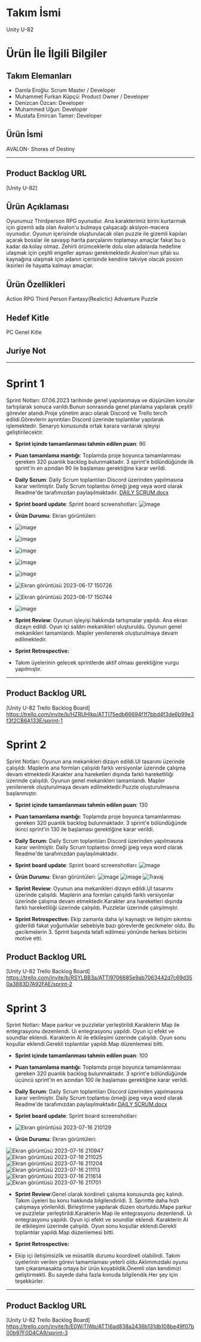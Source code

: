 # **Takım İsmi**

Unity U-82

# Ürün İle İlgili Bilgiler

## Takım Elemanları
- Damla Eroğlu: Scrum Master / Developer
- Muhammet Furkan Küpçü: Product Owner / Developer
- Denizcan Özcan: Developer
- Muhammed Uğun: Developer
- Mustafa Emircan Tamer: Developer

## Ürün İsmi
AVALON- Shores of Destiny
-- --

## Product Backlog URL

[Unity U-82]

## Ürün Açıklaması
Oyunumuz Thirdperson RPG oyunudur. Ana karakterimiz birini kurtarmak için gizemli ada olan Avalon'u bulmaya çalışacağı aksiyon-macera oyunudur. Oyunun içerisinde oluşturulacak olan puzzle ile gizemli kapıları açarak bosslar ile savaşıp harita parçalarını toplamayı amaçlar fakat bu o kadar da kolay olmaz. Zehirli örümceklerle dolu olan adalarda hedefine ulaşmak için çeşitli engeller aşması gerekmektedir.Avalon'nun şifalı su kaynağına ulaşmak için adanın içerisinde kendine takviye olacak posion iksirleri ile hayatta kalmayı amaçlar.




## Ürün Özellikleri
Action RPG
Third Person
Fantasy(Realictic)
Advanture
Puzzle


## Hedef Kitle
PC Genel Kitle
## Juriye Not

---

# Sprint 1
  Sprint Notları: 07.06.2023 tarihinde genel yapılanmaya ve düşünülen konular tartışılarak sonuca varıldı.Bunun sonrasında genel planlama yapılarak çeşitli görevler atandı.Proje yönetim aracı olarak Discord ve Trello tercih edildi.Görevlerin ayrıntıları Discord üzerinde toplantılar yapılarak işlemektedir. Senaryo konusunda ortak karara varılarak işleyişi geliştirilecektir.
- **Sprint içinde tamamlanması tahmin edilen puan**: 90


- **Puan tamamlama mantığı**: Toplamda proje boyunca tamamlanması gereken 320 puanlık backlog bulunmaktadır. 3 sprint'e bölündüğünde ilk sprint'in en azından 90 ile başlaması gerektiğine karar verildi.


- **Daily Scrum**: Daily Scrum toplantıları Discord üzerinden yapılmasına karar verilmiştir. Daily Scrum toplantısı örneği jpeg veya word olarak Readme'de tarafımızdan paylaşılmaktadır. [DAILY SCRUM.docx](https://github.com/BootcampU-82/OUA_BootcampU82/files/11778779/DAILY.SCRUM.docx)


- **Sprint board update**: Sprint board screenshotları: 
![image](https://github.com/BootcampU-82/OUA_BootcampU82/assets/97284806/77196144-b04c-4a8a-91e2-791924427ee9)






- **Ürün Durumu**: Ekran görüntüleri:
- ![image](https://github.com/BootcampU-82/OUA_BootcampU82/assets/97284806/f6152390-74cb-47d5-8726-30c5caadea4e)
- ![image](https://github.com/BootcampU-82/OUA_BootcampU82/assets/97284806/ab53ca13-a592-4bf3-8338-f58b2d725b10)
- ![image](https://github.com/BootcampU-82/OUA_BootcampU82/assets/97284806/b4599252-05dd-4739-8165-42419379dbd3)
- ![image](https://github.com/BootcampU-82/OUA_BootcampU82/assets/97284806/b9e895c6-6b8d-4edb-805b-7005e65f8127)
- ![image](https://github.com/BootcampU-82/OUA_BootcampU82/assets/97284806/b725b6b3-648a-4b88-ace4-d0221e9faab6)
- ![Ekran görüntüsü 2023-06-17 150726](https://github.com/BootcampU-82/OUA_BootcampU82/assets/97284806/69d2be87-6ff2-43ef-9ec8-4991abf3fe48)
- ![Ekran görüntüsü 2023-06-17 150744](https://github.com/BootcampU-82/OUA_BootcampU82/assets/97284806/c5a97c4d-221b-4867-a407-2e6a36021b26)
- ![image](https://github.com/BootcampU-82/OUA_BootcampU82/assets/97284806/0589b928-5f18-42d1-97cc-5c82693187c9)









- **Sprint Review**: Oyunun işleyişi hakkında tartışmalar yapıldı. Ana ekran dizayn edildi. Oyun içi saldırı mekanikleri oluşturuldu. Oyunun genel mekanikleri tamamlandı. Mapler yenilenerek oluşturulmaya devam edilmektedir.


- **Sprint Retrospective:**
- Takım üyelerinin gelecek sprintlerde aktif olması gerektiğine vurgu yapılmıştır.

---

## Product Backlog URL

[Unity U-82 Trello Backlog Board] https://trello.com/invite/b/HZRUHlkp/ATTI75edb66694f1f7bbd4f3de6b99e3f3f2CB6A133E/sprint-1


# Sprint 2
  Sprint Notları: Oyunun ana mekanikleri dizayn edildi.UI tasarımı üzerinde çalışıldı. Maplerin ana formları çalışıldı farklı versiyonlar üzerinde çalışma devam etmektedir.Karakter ana hareketleri dışında farklı hareketliliği üzerinde çalışıldı. Oyunun genel mekanikleri tamamlandı. Mapler yenilenerek oluşturulmaya devam edilmektedir.Puzzle oluşturulmasına başlanmıştır.


- **Sprint içinde tamamlanması tahmin edilen puan**: 130


- **Puan tamamlama mantığı**: Toplamda proje boyunca tamamlanması gereken 320 puanlık backlog bulunmaktadır. 3 sprint'e bölündüğünde ikinci sprint'in 130 ile başlaması gerektiğine karar verildi.


- **Daily Scrum**: Daily Scrum toplantıları Discord üzerinden yapılmasına karar verilmiştir. Daily Scrum toplantısı örneği jpeg veya word olarak Readme'de tarafımızdan paylaşılmaktadır.


- **Sprint board update**: Sprint board screenshotları: 
![image](https://github.com/BootcampU-82/OUA_BootcampU82/assets/97284806/f3df4b9a-5759-4398-9197-8f7dbe65d221)



- **Ürün Durumu**: Ekran görüntüleri:
![image](https://github.com/BootcampU-82/OUA_BootcampU82/assets/97284806/84dc800b-7b31-4870-8d24-e47baae2c2a4)
![image](https://github.com/BootcampU-82/OUA_BootcampU82/assets/97284806/26ea13ca-8b1c-460b-beb0-b06903220752)
![7ravaj](https://github.com/BootcampU-82/OUA_BootcampU82/assets/97284806/533b480a-7e9f-4711-a82c-95c9334a5256)













- **Sprint Review**: Oyunun ana mekanikleri dizayn edildi.UI tasarımı üzerinde çalışıldı. Maplerin ana formları çalışıldı farklı versiyonlar üzerinde çalışma devam etmektedir.Karakter ana hareketleri dışında farklı hareketliliği üzerinde çalışıldı. Puzzlelar üzerinde çalışılmıştır.


- **Sprint Retrospective:**
Ekip zamanla daha iyi kaynaştı ve iletişim sıkıntısı giderildi fakat  yoğunluklar sebebiyle bazı görevlerde gecikmeler oldu. Bu gecikmelerin 3. Sprint başında telafi edilmesi yönünde herkes birbirini motive etti.

## Product Backlog URL

[Unity U-82 Trello Backlog Board] https://trello.com/invite/b/RSYLBB3a/ATTI9706685e9ab7063442d7c69d350a3883D7A92FAE/sprint-2

# Sprint 3
  Sprint Notları: Mape parkur ve puzzlelar yerleştirildi.Karakterin Map ile entegrasyonu dezenlendi. Uı entegrasyonu yapıldı. Oyun içi efekt ve soundlar eklendi. Karakterin AI ile etkileşimi üzerinde çalışıldı. Oyun sonu koşullar eklendi.Gerekli toplantılar yapıldı.Map düzenlemesi bitti.
- **Sprint içinde tamamlanması tahmin edilen puan**: 100


- **Puan tamamlama mantığı**: Toplamda proje boyunca tamamlanması gereken 320 puanlık backlog bulunmaktadır. 3 sprint'e bölündüğünde üçüncü sprint'in en azından 100 ile başlaması gerektiğine karar verildi.


- **Daily Scrum**: Daily Scrum toplantıları Discord üzerinden yapılmasına karar verilmiştir. Daily Scrum toplantısı örneği jpeg veya word olarak Readme'de tarafımızdan paylaşılmaktadır.[DAILY SCRUM.docx](https://github.com/BootcampU-82/OUA_BootcampU82/files/12064855/DAILY.SCRUM.docx)



- **Sprint board update**: Sprint board screenshotları:
- ![Ekran görüntüsü 2023-07-16 210129](https://github.com/BootcampU-82/OUA_BootcampU82/assets/97284806/d808fe44-7014-4755-ae6f-46850a2f7c2d)








- **Ürün Durumu**: Ekran görüntüleri:


![Ekran görüntüsü 2023-07-16 210947](https://github.com/BootcampU-82/OUA_BootcampU82/assets/97284806/65109504-4b19-4fd0-8f5b-5c957e32f592)
![Ekran görüntüsü 2023-07-16 211025](https://github.com/BootcampU-82/OUA_BootcampU82/assets/97284806/3c142159-2eae-47d3-84dc-cf040a831476)
![Ekran görüntüsü 2023-07-16 211204](https://github.com/BootcampU-82/OUA_BootcampU82/assets/97284806/2929ce87-5084-4709-a665-e265cbad1ca5)
![Ekran görüntüsü 2023-07-16 211113](https://github.com/BootcampU-82/OUA_BootcampU82/assets/97284806/7115be3f-900d-4af0-ac6f-44a75711a6f8)
![Ekran görüntüsü 2023-07-16 211614](https://github.com/BootcampU-82/OUA_BootcampU82/assets/97284806/14f702fa-477a-4cff-a3ea-2f22e542557b)
![Ekran görüntüsü 2023-07-16 211701](https://github.com/BootcampU-82/OUA_BootcampU82/assets/97284806/db1b212d-d139-47df-accb-6d85970e52b8)









- **Sprint Review**:Genel olarak kordineli çalışma konusunda geç kalındı. Takım üyeleri bu konu hakkında bilgilendirildi. 3. Sprintte daha hızlı çalışmaya yönlenildi. Birleştirme yapılarak düzen oturtuldu.Mape parkur ve puzzlelar yerleştirildi.Karakterin Map ile entegrasyonu dezenlendi. Uı entegrasyonu yapıldı. Oyun içi efekt ve soundlar eklendi. Karakterin AI ile etkileşimi üzerinde çalışıldı. Oyun sonu koşullar eklendi.Gerekli toplantılar yapıldı.Map düzenlemesi bitti.

- **Sprint Retrospective:**
- Ekip içi iletişimsizlik ve müsaitlik durumu koordineli olabilirdi. Takım üyelerinin verilen görevi tamamlaması yeterli oldu.Aklımmızdaki oyunu tam çıkaramasakta ortaya bir ürün koyabildik.Önemli olan kendimizi geliştirmekti. Bu sayede daha fazla konuda bilgilendik.Her şey için teşekkürler.


---

## Product Backlog URL

[Unity U-82 Trello Backlog Board] https://trello.com/invite/b/E0WiTlWp/ATTI6ad838a2436b131db108be49f07b00b97F0D4CA9/sprint-3



